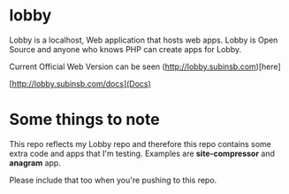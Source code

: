 lobby
=====

Lobby is a localhost, Web application that hosts web apps. Lobby is Open Source and anyone who knows PHP can create apps for Lobby.

Current Official Web Version can be seen (http://lobby.subinsb.com)[here]

[http://lobby.subinsb.com/docs](Docs)

Some things to note
===================

This repo reflects my Lobby repo and therefore this repo contains some extra code and apps that I'm testing. Examples are **site-compressor** and **anagram** app.

Please include that too when you're pushing to this repo.